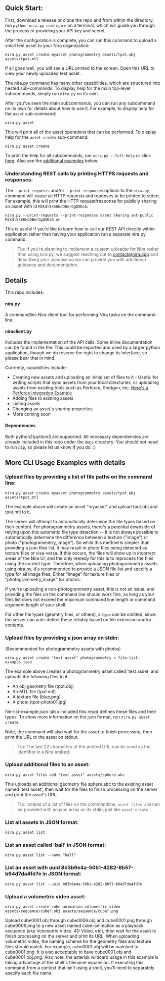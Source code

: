 ## Quick Start:
First, download a release or clone the repo and from within the directory, run `python nira.py configure` on a terminal, which will guide you through the process of providing your API key and secret.

After the configuration is complete, you can run this command to upload a small test asset to your Nira organization:
```
nira.py asset create myasset photogrammetry assets/tpot.obj assets/tpot.mtl
```
If all goes well, you will see a URL printed to the screen. Open this URL to view your newly uploaded test asset.

The nira.py command has many other capabilities, which are structured into nested sub-commands. To display help for the main top-level subcommands, simply run `nira.py` on its own.

After you've seen the main subcommands, you can run any subcommand on its own for details about how to use it. For example, to display help for the `asset` sub-command:
```
nira.py asset
```

This will print all of the asset operations that can be performed. To display help for the `asset create` sub-command:
```
nira.py asset create
```

To print the help for all subcommands, run `nira.py --full-help` or click [here](FULL_HELP.md). Also see the [additional examples](#more-cli-usage-examples-with-details) below.

### Understanding REST calls by printing HTTPS requests and responses:
The `--print-requests` and/or `--print-responses` options to the `nira.py` command will cause all HTTP requests and reponses to be printed to stderr. For example, this will print the HTTP request/response for publicly sharing an asset with id `M2Kdl5k66kdDBmrGgQ5DsA`:
```
nira.py --print-requests --print-responses asset sharing set-public M2Kdl5k66kdDBmrGgQ5DsA on
```

This is useful if you'd like to learn how to call our REST API directly within application rather than having your application run a separate nira.py command.

> Tip: If you're planning to implement a custom uploader for Nira rather than using nira.py, we suggest reaching out to contact@nira.app and describing your usecase so we can provide you with additional guidance and documentation.

## Details
This repo includes:

#### nira.py
A commandline Nira client tool for performing Nira tasks on the command-line.

#### niraclient.py
Includes the implementation of the API calls. Some inline documentation can be found in the file. This could be imported and used by a larger python application, though we do reserve the right to change its interface, so please bear that in mind.

Currently, capabilities include:
* Creating new assets and uploading an initial set of files to it - Useful for writing scripts that sync assets from your local directories, or uploading assets from existing tools such as Perforce, Shotgun, etc. [Here's a Perforce Integration Example](https://www.youtube.com/watch?v=AhfdoJv1TP0)
* Adding files to existing assets
* Listing assets
* Changing an asset's sharing properties
* More coming soon

#### Dependencies
Both python2/python3 are supported. All necessary dependencies are already included in this repo under the `deps` directory; You should not need to run `pip`, so please let us know if you do. :)

## More CLI Usage Examples with details

### Upload files by providing a list of file paths on the command line:
```
nira.py asset create myasset photogrammetry assets/tpot.obj assets/tpot.mtl
```

The example above will create an asset "myasset" and upload tpot.obj and tpot.mtl to it.

The server will attempt to automatically determine the file types based on their content. For photogrammetry assets, there's a potential downside of relying upon this automatic file type detection -- it is not always possible to automatically determine the difference between a texture ("image") or photo ("photogrammetry\_image"). So while this method is simpler than providing a json files list, it may result in photo files being detected as texture files or visa-versa. If this occurs, the files will show up in incorrect areas of the Nira UI, and the only remedy for this is to reprocess the files using the correct type. Therefore, when uploading photogrammetry assets using nira.py, it's recommended to provide a JSON file list and specify a type for all image files; Either "image" for texture files or "photogrammetry\_image" for photos.

If you're uploading a non-photogrammetry asset, this is not an issue, and providing the files on the command line should work fine, as long as your files list does not exceed the maximum command line length or command argument length of your shell.

For other file types (geomtry files, or others), a `type` can be omitted, since the server can auto-detect these reliably based on file extension and/or contents.

### Upload files by providing a json array on stdin:
(Recommended for photogrammetry assets with photos)
```
nira.py asset create "test asset" photogrammetry < file-list-example.json
```
The example above creates a photogrammetry asset called 'test asset' and uploads the following files to it:
* An obj geometry file (tpot.obj)
* An MTL file (tpot.mtl)
* A texture file (blue.png)
* A photo (tpot-photo01.jpg)

file-list-example.json (also included this repo) defines these files and their types. To show more information on the json format, run `nira.py asset create`.

Note, the command will also wait for the asset to finish processing, then print the URL to the asset on stdout.

> Tip: The last 22 characters of the printed URL can be used as the identifier in a Nira embed.

### Upload additional files to an asset:
```
nira.py asset files add "test asset" assets/sphere.abc
```

This uploads an additional geometry file sphere.abc to the existing asset named 'test asset', then wait for the files to finish processing on the server and print the asset's URL:

> Tip: Instead of a list of files on the commandline, `asset files add` can be provided with an json array on its stdin, just like `asset create`.

### List all assets in JSON format:
```
nira.py asset list
```

### List an asset called 'ball' in JSON format:
```
nira.py asset list --name "ball"
```

### List an asset with uuid 8d3b6e4a-50b1-4282-8b57-b94d7da4fd7e in JSON format:
```
nira.py asset list --uuid 8d3b6e4a-50b1-4282-8b57-b94d7da4fd7e
```

### Upload a volumetric video asset:
```
nira.py asset create cube-animation volumetric_video assets/sequence/cube*.obj assets/sequence/cube*.png
```
Upload cube0001.obj through cube0006.obj and cube0001.png through cube0006.png to a new asset named cube-animation as a playback sequence (aka Volumetric Video, 4D Video, etc), then wait for the asset to finish processing on the server and print its URL.
When uploading volumetric video, the naming scheme for the geometry files and texture files should match. For example, cube0001.obj will be matched to cube0001.png. It is also acceptable to have cube0001.obj and cube0001.obj.png.
Also note, the asterisk wildcard usage in this example is taking advantage of the shell's filename expansion. If executing this command from a context that isn't using a shell, you'll need to separately specify each file name.
